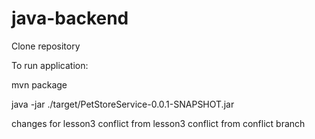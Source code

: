 # java-backend

Clone repository

To run application:

mvn package

java -jar ./target/PetStoreService-0.0.1-SNAPSHOT.jar

changes for lesson3
conflict from lesson3
conflict from conflict branch
